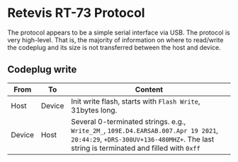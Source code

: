 # Retevis RT-73 Protocol

The protocol appears to be a simple serial interface via USB. The protocol is very high-level. That is, the majority of information on where to read/write the codeplug and its size is not transferred between the host and device. 

## Codeplug write

| From   | To     | Content                                                                                 |
| ------ | ------ | --------------------------------------------------------------------------------------- |
| Host   | Device | Init write flash, starts with `Flash Write`, 31bytes long.                              |
| Device | Host   | Several 0-terminated strings. e.g., `  Write_2M_`, `109E.D4.EARSAB.007.Apr 19 2021`, `20:44:29`, `+DRS-300UV+136-480MHZ+`. The last string is terminated and filled with `0xff` |